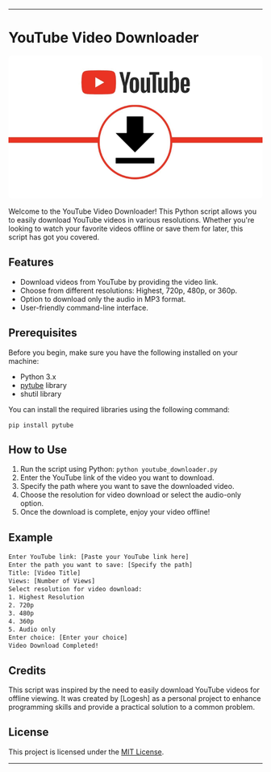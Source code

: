 
---

# YouTube Video Downloader

<img src="images - 2023-08-27T105506.755.png" alt="youtube " style="border-radius:5px;"/>

Welcome to the YouTube Video Downloader! This Python script allows you to easily download YouTube videos in various resolutions. Whether you're looking to watch your favorite videos offline or save them for later, this script has got you covered.

## Features

- Download videos from YouTube by providing the video link.
- Choose from different resolutions: Highest, 720p, 480p, or 360p.
- Option to download only the audio in MP3 format.
- User-friendly command-line interface.

## Prerequisites

Before you begin, make sure you have the following installed on your machine:

- Python 3.x
- [pytube](https://pytube.io/) library
- shutil library

You can install the required libraries using the following command:

```
pip install pytube
```

## How to Use

1. Run the script using Python: `python youtube_downloader.py`
2. Enter the YouTube link of the video you want to download.
3. Specify the path where you want to save the downloaded video.
4. Choose the resolution for video download or select the audio-only option.
5. Once the download is complete, enjoy your video offline!

## Example

```
Enter YouTube link: [Paste your YouTube link here]
Enter the path you want to save: [Specify the path]
Title: [Video Title]
Views: [Number of Views]
Select resolution for video download:
1. Highest Resolution
2. 720p
3. 480p
4. 360p
5. Audio only
Enter choice: [Enter your choice]
Video Download Completed!
```

## Credits

This script was inspired by the need to easily download YouTube videos for offline viewing. It was created by [Logesh] as a personal project to enhance programming skills and provide a practical solution to a common problem.

## License

This project is licensed under the [MIT License](LICENSE).

---

 
